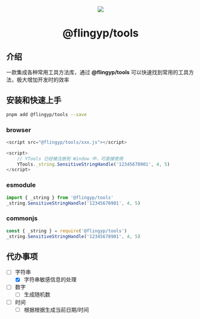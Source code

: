 <div align="center">
    <img src="https://gitee.com/xiaopeng77/typora-img/raw/master/img/Tools.png" style="zoom:100%;"></img>
    <h1>@flingyp/tools</h1>
</div>

## 介绍

一款集成各种常用工具方法库，通过 **@flingyp/tools** 可以快速找到常用的工具方法，极大增加开发时的效率

## 安装和快速上手

```sh
pnpm add @flingyp/tools --save
```

### browser

```javascript
<script src="@flingyp/tools/xxx.js"></script>

<script>
    // YTools 已经被注册到 Window 中，可直接使用
    YTools._string.SensitiveStringHandle('12345678901', 4, 5)
</script>
```

### esmodule

```javascript
import { _string } from '@flingyp/tools'
_string.SensitiveStringHandle('12345678901', 4, 5)
```

### commonjs

```javascript
const { _string } = require('@flingyp/tools')
_string.SensitiveStringHandle('12345678901', 4, 5)
```

## 代办事项

- [ ] 字符串
  - [x] 字符串敏感信息的处理
- [ ] 数字
  - [ ] 生成随机数
- [ ] 时间
  - [ ] 根据根据生成当前日期/时间
